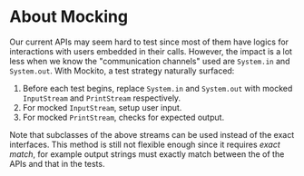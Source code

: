# About Mocking

Our current APIs may seem hard to test since most of them have logics for interactions with users embedded in their calls. However, the impact is a lot less when we know the "communication channels" used are `System.in` and `System.out`. With Mockito, a test strategy naturally surfaced:

1. Before each test begins, replace `System.in` and `System.out` with mocked `InputStream` and `PrintStream` respectively.
2. For mocked `InputStream`, setup user input.
3. For mocked `PrintStream`, checks for expected output.

Note that subclasses of the above streams can be used instead of the exact interfaces. This method is still not flexible enough since it requires *exact match*, for example output strings must exactly match between the of the APIs and that in the tests.